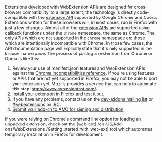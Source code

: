 Extensions developed with WebExtension APIs are designed for cross-browser
compatibility: to a large extent, the technology is directly code-compatible
with the [extension API](https://developer.chrome.com/extensions) supported by
Google Chrome and Opera. Extensions written for these browsers will, in most
cases, run in Firefox with just a few changes. Almost all of the [extension
APIs](/en-US/docs/Mozilla/Add-ons/WebExtensions/API) are supported using
callback functions under the `chrome` namespace, the same as Chrome. The only
APIs which are not supported in the `chrome` namespace are those which are
intentionally incompatible with Chrome. In those few cases, the API
documentation page will explicitly state that it's only supported in the
`browser` namespace. The process of porting an extension from Chrome or Opera
is like this:

  1. Review your use of manifest.json features and WebExtension APIs against the [Chrome incompatibilities reference](/en-US/Add-ons/WebExtensions/Chrome_incompatibilities). If you're using features or APIs that are not yet supported in Firefox, you may not be able to port your extension yet. Mozilla provides a service that can help to automate this step: <https://www.extensiontest.com/>.
  2. [Install your extension in Firefox](/en-US/Add-ons/WebExtensions/Temporary_Installation_in_Firefox) and test it out.
  3. If you have any problems, contact us on the [dev-addons mailing list](https://mail.mozilla.org/listinfo/dev-addons) or [#webextensions](irc://irc.mozilla.org/webextensions) on [IRC](https://wiki.mozilla.org/IRC).
  4. [Submit your add-on to AMO for signing and distribution](/en-US/Add-ons/WebExtensions/Publishing_your_WebExtension).

If you were relying on Chrome's command line option for loading an unpacked
extension, check out the [web-ext](/en-US/Add-ons/WebExtensions
/Getting_started_with_web-ext) tool which automates temporary installation in
Firefox for development.

